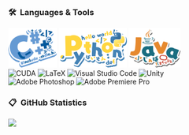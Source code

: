 <h3 align="left">🛠️ &nbsp;Languages & Tools</h3>

<img src="SAWARATSUKI.ServiceLogos/C_family.png" height="80px"></img>
<img src="SAWARATSUKI.ServiceLogos/Python.png" height="80px"></img>
<img src="SAWARATSUKI.ServiceLogos/Java.png" height="80px"></img>
<br>
![CUDA](https://img.shields.io/badge/cuda-%2376B900.svg?style=for-the-badge&logo=nVIDIA&logoColor=white)
![LaTeX](https://img.shields.io/badge/latex-%23008080.svg?style=for-the-badge&logo=latex&logoColor=white)
![Visual Studio Code](https://img.shields.io/badge/VS%20Code-0078d7.svg?style=for-the-badge&logo=visual-studio-code&logoColor=white)
![Unity](https://img.shields.io/badge/unity-%23000000.svg?style=for-the-badge&logo=unity&logoColor=white)
<br>
![Adobe Photoshop](https://img.shields.io/badge/photoshop-%2331A8FF.svg?style=for-the-badge&logo=adobe%20photoshop&logoColor=white)
![Adobe Premiere Pro](https://img.shields.io/badge/Premiere-9999FF.svg?style=for-the-badge&logo=Adobe%20Premiere%20Pro&logoColor=white)

<h3 align="left">📋 &nbsp;GitHub Statistics</h3>
<img height="160em" src="https://github-readme-stats-eight-theta.vercel.app/api?username=orzzzjq&show_icons=true&theme=nord&include_all_commits=true&count_private=true&hide_title=true"/>
